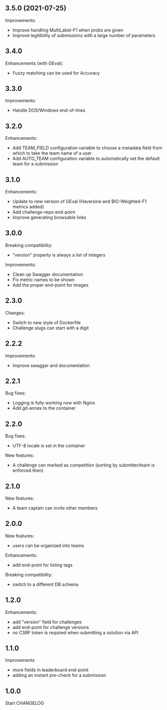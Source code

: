 ## 3.5.0 (2021-07-25)

Improvements:

* Improve handling MultiLabel-F1 when probs are given
* Improve legitibility of submissions with a large number of parameters

## 3.4.0

Enhancements (with GEval):

* Fuzzy matching can be used for Accuracy

## 3.3.0

Improvements:

* Handle DOS/Windows end-of-lines

## 3.2.0

Enhancements:

* Add TEAM_FIELD configuration variable to choose a metadata field from
  which to take the team name of a user
* Add AUTO_TEAM configuration variable to automatically set
  the default team for a submission

## 3.1.0

Enhancements:

* Update to new version of GEval (Haversine and BIO-Weighted-F1 metrics added)
* Add challenge-repo end-point
* Improve generating browsable links


## 3.0.0

Breaking compatibility:

* "version" property is always a list of integers

Improvements:

* Clean up Swagger documentation
* Fix metric names to be shown
* Add the proper end-point for images

## 2.3.0

Changes:

* Switch to new style of Dockerfile
* Challenge slugs can start with a digit

## 2.2.2

Improvements:

* Improve swagger and documentation

## 2.2.1

Bug fixes:

* Logging is fully working now with Nginx
* Add git-annex to the container

## 2.2.0

Bug fixes:

* UTF-8 locale is set in the container

New features:

* A challenge can marked as competition (sorting by submitter/team is enforced then)


## 2.1.0

New features:

* A team captain can invite other members

## 2.0.0

New features:

* users can be organized into teams

Enhancements:

* add end-point for listing tags

Breaking compatibility:

* switch to a different DB schema

## 1.2.0

Enhancements:

* add "version" field for challenges
* add end-point for challenge versions
* no CSRF token is required when submitting a solution via API

## 1.1.0

Improvements

* more fields in leaderboard end-point
* adding an instant pre-check for a submission

## 1.0.0

Start CHANGELOG
